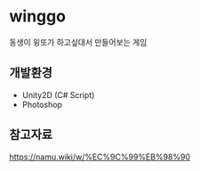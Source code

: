# winggo
동생이 윙또가 하고싶대서 만들어보는 게임

## 개발환경
* Unity2D (C# Script)
* Photoshop

## 참고자료
https://namu.wiki/w/%EC%9C%99%EB%98%90
